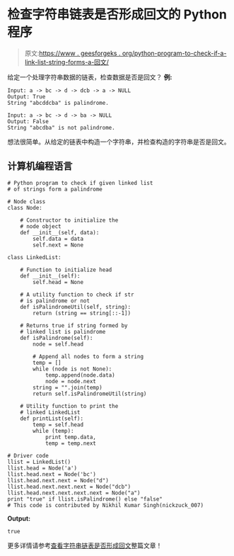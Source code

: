 # 检查字符串链表是否形成回文的 Python 程序

> 原文:[https://www . geesforgeks . org/python-program-to-check-if-a-link-list-string-forms-a-回文/](https://www.geeksforgeeks.org/python-program-to-check-if-a-linked-list-of-strings-forms-a-palindrome/)

给定一个处理字符串数据的链表，检查数据是否是回文？
**例:**

```
Input: a -> bc -> d -> dcb -> a -> NULL
Output: True
String "abcddcba" is palindrome.

Input: a -> bc -> d -> ba -> NULL
Output: False
String "abcdba" is not palindrome. 
```

想法很简单。从给定的链表中构造一个字符串，并检查构造的字符串是否是回文。

## 计算机编程语言

```
# Python program to check if given linked list 
# of strings form a palindrome

# Node class 
class Node:

    # Constructor to initialize the 
    # node object
    def __init__(self, data):
        self.data = data
        self.next = None

class LinkedList:

    # Function to initialize head
    def __init__(self):
        self.head = None

    # A utility function to check if str 
    # is palindrome or not
    def isPalindromeUtil(self, string):
        return (string == string[::-1])

    # Returns true if string formed by 
    # linked list is palindrome
    def isPalindrome(self):
        node = self.head

        # Append all nodes to form a string 
        temp = []
        while (node is not None):
            temp.append(node.data)
            node = node.next
        string = "".join(temp)
        return self.isPalindromeUtil(string)

    # Utility function to print the 
    # linked LinkedList
    def printList(self):
        temp = self.head
        while (temp):
            print temp.data,
            temp = temp.next

# Driver code
llist = LinkedList()
llist.head = Node('a')
llist.head.next = Node('bc')
llist.head.next.next = Node("d")
llist.head.next.next.next = Node("dcb")
llist.head.next.next.next.next = Node("a")
print "true" if llist.isPalindrome() else "false"
# This code is contributed by Nikhil Kumar Singh(nickzuck_007)
```

**Output:**

```
true
```

更多详情请参考[查看字符串链表是否形成回文](https://www.geeksforgeeks.org/check-linked-list-strings-form-palindrome/)整篇文章！